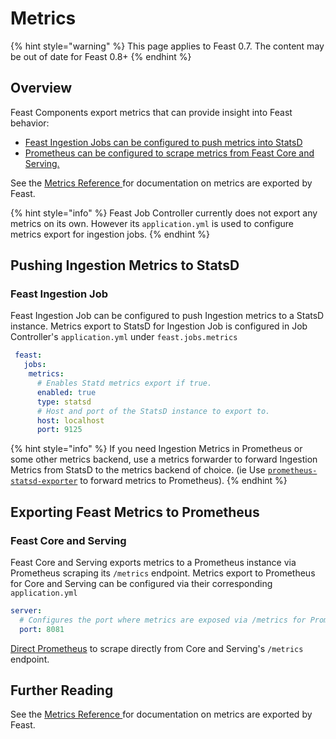 # Metrics

{% hint style="warning" %}
This page applies to Feast 0.7. The content may be out of date for Feast 0.8+
{% endhint %}

## Overview

Feast Components export metrics that can provide insight into Feast behavior:

* [Feast Ingestion Jobs  can be configured to push metrics into StatsD](metrics.md#2-exporting-feast-metrics-to-prometheus)
* [Prometheus can be configured to scrape metrics from Feast Core and Serving.](metrics.md#2-exporting-feast-metrics-to-prometheus)

See the [Metrics Reference ](../reference/metrics-reference.md)for documentation on metrics are exported by Feast.

{% hint style="info" %}
Feast Job Controller currently does not export any metrics on its own. However its `application.yml` is used to configure metrics export for ingestion jobs.
{% endhint %}

## Pushing Ingestion Metrics to StatsD

### **Feast Ingestion Job**

Feast Ingestion Job can be configured to push Ingestion metrics to a StatsD instance. Metrics export to StatsD for Ingestion Job is configured in Job Controller's `application.yml` under `feast.jobs.metrics`

```yaml
 feast:
   jobs:
    metrics:
      # Enables Statd metrics export if true.
      enabled: true
      type: statsd
      # Host and port of the StatsD instance to export to.
      host: localhost
      port: 9125
```

{% hint style="info" %}
If you need Ingestion Metrics in Prometheus or some other metrics backend, use a metrics forwarder to forward Ingestion Metrics from StatsD to the metrics backend of choice. \(ie Use [`prometheus-statsd-exporter`](https://github.com/prometheus/statsd_exporter) to forward metrics to Prometheus\).
{% endhint %}

## Exporting Feast Metrics to Prometheus

### **Feast Core and Serving**

Feast Core and Serving exports metrics to a Prometheus instance via Prometheus scraping its `/metrics` endpoint. Metrics export to Prometheus for Core and Serving can be configured via their corresponding `application.yml`

```yaml
server:
  # Configures the port where metrics are exposed via /metrics for Prometheus to scrape.
  port: 8081
```

[Direct Prometheus](https://prometheus.io/docs/prometheus/latest/configuration/configuration/#scrape_config) to scrape directly from Core and Serving's `/metrics` endpoint.

## Further Reading

See the [Metrics Reference ](../reference/metrics-reference.md)for documentation on metrics are exported by Feast.


